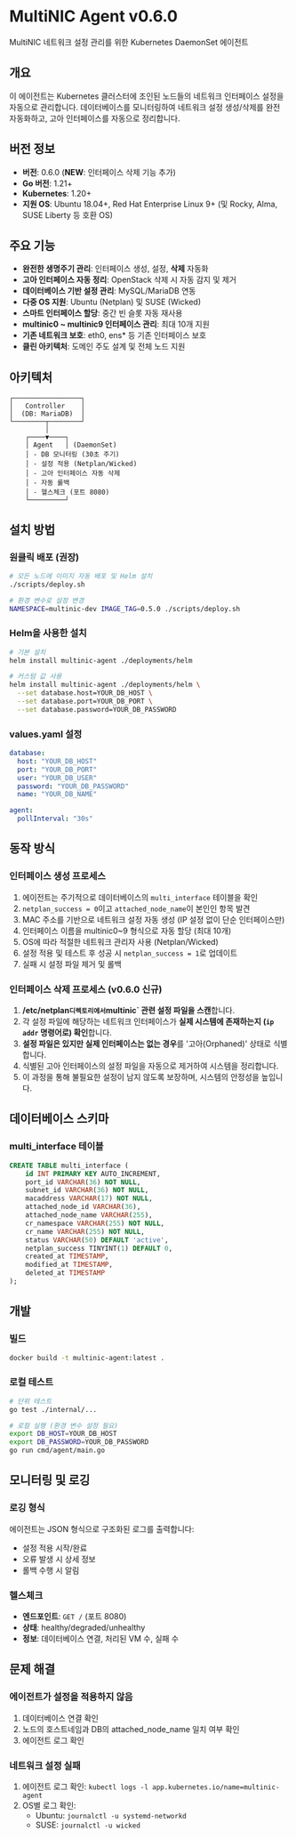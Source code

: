 # MultiNIC Agent v0.6.0

MultiNIC 네트워크 설정 관리를 위한 Kubernetes DaemonSet 에이전트

## 개요

이 에이전트는 Kubernetes 클러스터에 조인된 노드들의 네트워크 인터페이스 설정을 자동으로 관리합니다. 
데이터베이스를 모니터링하여 네트워크 설정 생성/삭제를 완전 자동화하고, 고아 인터페이스를 자동으로 정리합니다.

## 버전 정보

- **버전**: 0.6.0 (**NEW**: 인터페이스 삭제 기능 추가)
- **Go 버전**: 1.21+
- **Kubernetes**: 1.20+
- **지원 OS**: Ubuntu 18.04+, Red Hat Enterprise Linux 9+ (및 Rocky, Alma, SUSE Liberty 등 호환 OS)

## 주요 기능

- **완전한 생명주기 관리**: 인터페이스 생성, 설정, **삭제** 자동화
- **고아 인터페이스 자동 정리**: OpenStack 삭제 시 자동 감지 및 제거
- **데이터베이스 기반 설정 관리**: MySQL/MariaDB 연동
- **다중 OS 지원**: Ubuntu (Netplan) 및 SUSE (Wicked)
- **스마트 인터페이스 할당**: 중간 빈 슬롯 자동 재사용
- **multinic0 ~ multinic9 인터페이스 관리**: 최대 10개 지원
- **기존 네트워크 보호**: eth0, ens* 등 기존 인터페이스 보호
- **클린 아키텍처**: 도메인 주도 설계 및 전체 노드 지원

## 아키텍처

```
┌─────────────────┐
│   Controller    │
│  (DB: MariaDB)  │
└────────┬────────┘
         │
    ┌────▼────┐
    │ Agent   │ (DaemonSet)
    │ - DB 모니터링 (30초 주기)
    │ - 설정 적용 (Netplan/Wicked)
    │ - 고아 인터페이스 자동 삭제
    │ - 자동 롤백
    │ - 헬스체크 (포트 8080)
    └─────────┘
```

## 설치 방법

### 원클릭 배포 (권장)

```bash
# 모든 노드에 이미지 자동 배포 및 Helm 설치
./scripts/deploy.sh

# 환경 변수로 설정 변경
NAMESPACE=multinic-dev IMAGE_TAG=0.5.0 ./scripts/deploy.sh
```

### Helm을 사용한 설치

```bash
# 기본 설치
helm install multinic-agent ./deployments/helm

# 커스텀 값 사용
helm install multinic-agent ./deployments/helm \
  --set database.host=YOUR_DB_HOST \
  --set database.port=YOUR_DB_PORT \
  --set database.password=YOUR_DB_PASSWORD
```

### values.yaml 설정

```yaml
database:
  host: "YOUR_DB_HOST"
  port: "YOUR_DB_PORT"
  user: "YOUR_DB_USER"
  password: "YOUR_DB_PASSWORD"
  name: "YOUR_DB_NAME"

agent:
  pollInterval: "30s"
```

## 동작 방식

### 인터페이스 생성 프로세스
1. 에이전트는 주기적으로 데이터베이스의 `multi_interface` 테이블을 확인
2. `netplan_success = 0`이고 `attached_node_name`이 본인인 항목 발견
3. MAC 주소를 기반으로 네트워크 설정 자동 생성 (IP 설정 없이 단순 인터페이스만)
4. 인터페이스 이름을 multinic0~9 형식으로 자동 할당 (최대 10개)
5. OS에 따라 적절한 네트워크 관리자 사용 (Netplan/Wicked)
6. 설정 적용 및 테스트 후 성공 시 `netplan_success = 1`로 업데이트
7. 실패 시 설정 파일 제거 및 롤백

### 인터페이스 삭제 프로세스 (v0.6.0 신규)
1. **/etc/netplan` 디렉토리에서 `multinic` 관련 설정 파일을 스캔**합니다.
2. 각 설정 파일에 해당하는 네트워크 인터페이스가 **실제 시스템에 존재하는지 (`ip addr` 명령어로) 확인**합니다.
3. **설정 파일은 있지만 실제 인터페이스는 없는 경우**를 '고아(Orphaned)' 상태로 식별합니다.
4. 식별된 고아 인터페이스의 설정 파일을 자동으로 제거하여 시스템을 정리합니다.
5. 이 과정을 통해 불필요한 설정이 남지 않도록 보장하며, 시스템의 안정성을 높입니다.

## 데이터베이스 스키마

### multi_interface 테이블
```sql
CREATE TABLE multi_interface (
    id INT PRIMARY KEY AUTO_INCREMENT,
    port_id VARCHAR(36) NOT NULL,
    subnet_id VARCHAR(36) NOT NULL,
    macaddress VARCHAR(17) NOT NULL,
    attached_node_id VARCHAR(36),
    attached_node_name VARCHAR(255),
    cr_namespace VARCHAR(255) NOT NULL,
    cr_name VARCHAR(255) NOT NULL,
    status VARCHAR(50) DEFAULT 'active',
    netplan_success TINYINT(1) DEFAULT 0,
    created_at TIMESTAMP,
    modified_at TIMESTAMP,
    deleted_at TIMESTAMP
);
```

## 개발

### 빌드
```bash
docker build -t multinic-agent:latest .
```

### 로컬 테스트
```bash
# 단위 테스트
go test ./internal/...

# 로컬 실행 (환경 변수 설정 필요)
export DB_HOST=YOUR_DB_HOST
export DB_PASSWORD=YOUR_DB_PASSWORD
go run cmd/agent/main.go
```

## 모니터링 및 로깅

### 로깅 형식
에이전트는 JSON 형식으로 구조화된 로그를 출력합니다:
- 설정 적용 시작/완료
- 오류 발생 시 상세 정보
- 롤백 수행 시 알림

### 헬스체크
- **엔드포인트**: `GET /` (포트 8080)
- **상태**: healthy/degraded/unhealthy
- **정보**: 데이터베이스 연결, 처리된 VM 수, 실패 수

## 문제 해결

### 에이전트가 설정을 적용하지 않음
1. 데이터베이스 연결 확인
2. 노드의 호스트네임과 DB의 attached_node_name 일치 여부 확인
3. 에이전트 로그 확인

### 네트워크 설정 실패
1. 에이전트 로그 확인: `kubectl logs -l app.kubernetes.io/name=multinic-agent`
2. OS별 로그 확인:
   - Ubuntu: `journalctl -u systemd-networkd`
   - SUSE: `journalctl -u wicked`